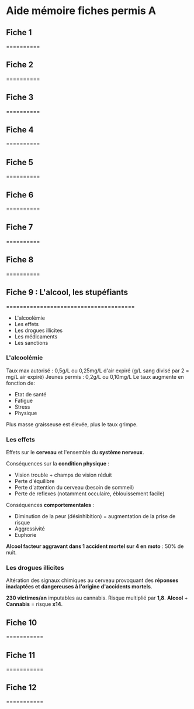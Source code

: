 # Aide mémoire fiches permis A

## Fiche 1
==========

## Fiche 2
==========

## Fiche 3
==========

## Fiche 4
==========

## Fiche 5
==========

## Fiche 6
==========

## Fiche 7
==========

## Fiche 8
==========

## Fiche 9 : L'alcool, les stupéfiants
======================================

- L'alcoolémie
- Les effets
- Les drogues illicites
- Les médicaments
- Les sanctions

### L'alcoolémie

Taux max autorisé : 0,5g/L ou 0,25mg/L d'air expiré (g/L sang divisé par 2 = mg/L air expiré)
Jeunes permis : 0,2g/L ou 0,10mg/L
Le taux augmente en fonction de:
 - Etat de santé
 - Fatigue
 - Stress
 - Physique

Plus masse graisseuse est élevée, plus le taux grimpe.

### Les effets

Effets sur le **cerveau** et l'ensemble du **système nerveux**.

Conséquences sur la **condition physique** : 
 - Vision trouble + champs de vision réduit
 - Perte d'équilibre
 - Perte d'attention du cerveau (besoin de sommeil)
 - Perte de reflexes (notamment occulaire, éblouissement facile)

Conséquences **comportementales** :
 - Diminution de la peur (désinhibition) = augmentation de la prise de risque
 - Aggressivité
 - Euphorie

**Alcool facteur aggravant dans 1 accident mortel sur 4 en moto** : 50% de nuit.

### Les drogues illicites

Altération des signaux chimiques au cerveau provoquant des **réponses inadaptées et dangereuses à l'origine d'accidents mortels**.

**230 victimes/an** imputables au cannabis. Risque multiplié par **1,8**.
**Alcool** + **Cannabis** = risque **x14**.

## Fiche 10
===========

## Fiche 11
===========

## Fiche 12
===========


